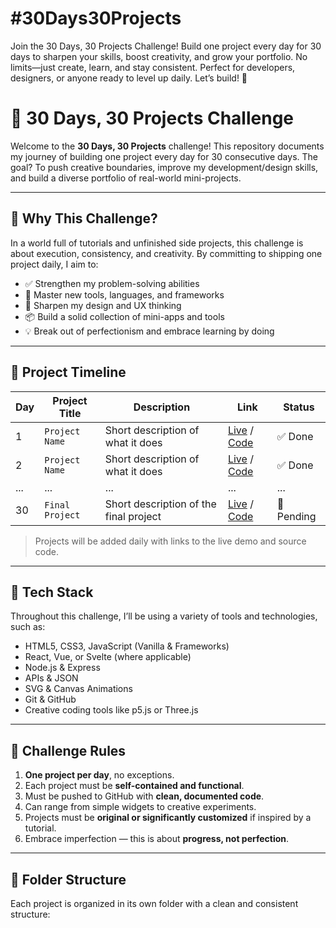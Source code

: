 # #30Days30Projects
Join the 30 Days, 30 Projects Challenge! Build one project every day for 30 days to sharpen your skills, boost creativity, and grow your portfolio. No limits—just create, learn, and stay consistent. Perfect for developers, designers, or anyone ready to level up daily. Let’s build! 🚀
# 🚀 30 Days, 30 Projects Challenge

Welcome to the **30 Days, 30 Projects** challenge! This repository documents my journey of building one project every day for 30 consecutive days. The goal? To push creative boundaries, improve my development/design skills, and build a diverse portfolio of real-world mini-projects.

---

## 🧠 Why This Challenge?

In a world full of tutorials and unfinished side projects, this challenge is about execution, consistency, and creativity. By committing to shipping one project daily, I aim to:

* ✅ Strengthen my problem-solving abilities  
* 🧰 Master new tools, languages, and frameworks  
* 🎨 Sharpen my design and UX thinking  
* 📦 Build a solid collection of mini-apps and tools  
* 💡 Break out of perfectionism and embrace learning by doing

---

## 📅 Project Timeline

| Day | Project Title   | Description                            | Link                  | Status     |
| --- | --------------- | -------------------------------------- | --------------------- | ---------- |
| 1   | `Project Name`  | Short description of what it does      | [Live](#) / [Code](#) | ✅ Done     |
| 2   | `Project Name`  | Short description of what it does      | [Live](#) / [Code](#) | ✅ Done     |
| ... | ...             | ...                                    | ...                   | ...        |
| 30  | `Final Project` | Short description of the final project | [Live](#) / [Code](#) | 🔄 Pending  |

> Projects will be added daily with links to the live demo and source code.

---

## 🔧 Tech Stack

Throughout this challenge, I’ll be using a variety of tools and technologies, such as:

* HTML5, CSS3, JavaScript (Vanilla & Frameworks)  
* React, Vue, or Svelte (where applicable)  
* Node.js & Express  
* APIs & JSON  
* SVG & Canvas Animations  
* Git & GitHub  
* Creative coding tools like p5.js or Three.js

---

## 🌟 Challenge Rules

1. **One project per day**, no exceptions.  
2. Each project must be **self-contained and functional**.  
3. Must be pushed to GitHub with **clean, documented code**.  
4. Can range from simple widgets to creative experiments.  
5. Projects must be **original or significantly customized** if inspired by a tutorial.  
6. Embrace imperfection — this is about **progress, not perfection**.

---

## 📂 Folder Structure

Each project is organized in its own folder with a clean and consistent structure:

